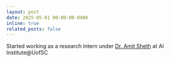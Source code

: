 ```yaml
---
layout: post
date: 2025-05-01 00:00:00-0400
inline: true
related_posts: false
---
```


Started working as a research intern under [Dr. Amit Sheth](http://aiisc.ai/amit) at AI Institute@UofSC